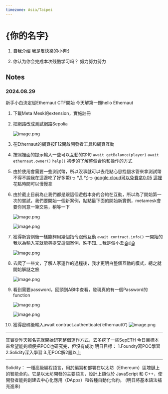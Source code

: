 ```yaml
---
timezone: Asia/Taipei
---
```


# {你的名字}

1. 自我介绍
我是隻快樂的小狗:)

3. 你认为你会完成本次残酷学习吗？
努力努力努力

## Notes

<!-- Content_START -->

### 2024.08.29

新手小白決定從Ethernaut CTF開始
今天解第一題hello Ethernaut
1. 下載Meta Mesk的extension，實施註冊
2. 把網路改成測試網路Sepolia

    ![image.png](https://prod-files-secure.s3.us-west-2.amazonaws.com/7774fde7-005d-44d4-addc-66fb8267870a/7b25146e-4c26-401a-a321-c3587a5afafc/image.png)

3. 在Ethernaut的網頁按F12開啟開發者工具和網頁互動
4. 按照裡面的提示輸入一些可以互動的字句
    `await getBalance(player)`
    `await ethernaut.owner()`
    `help()`
   初步的了解整個合約和操作的方式
5. 由於使用會需要一些測試幣，所以沒事就可以去花點心思找個水管來拿測試幣
不得不說我在這邊吃了好多鱉(っ °Д °;)っ
[google cloud可以免費拿0.05](https://cloud.google.com/application/web3/faucet/ethereum/sepolia)
[這裡](https://sepolia-faucet.pk910.de/)花點時間可以慢慢拿
6. 由於截止目前為止我們都是跟這個遊戲本身的合約在互動，所以為了開始第一次的嘗試，我們要開始一個新案例，點點最下面的開始新實例，metamesk會要你同意一筆交易，稍等一下

    ![image.png](https://prod-files-secure.s3.us-west-2.amazonaws.com/7774fde7-005d-44d4-addc-66fb8267870a/f06686f9-83e3-4f53-a939-26ae69e25406/image.png)

    ![image.png](https://prod-files-secure.s3.us-west-2.amazonaws.com/7774fde7-005d-44d4-addc-66fb8267870a/e4903f8d-90af-4684-a228-bb565f8a28fa/image.png)

7. 獲得新實例後一樣能夠用幾個指令跟他互動
    `await contract.info()`
一開始的我以為輸入完就能夠提交這個案例，殊不知…..我是個小丑இ௰இ

    ![image.png](https://prod-files-secure.s3.us-west-2.amazonaws.com/7774fde7-005d-44d4-addc-66fb8267870a/34855164-b12d-4808-a331-30c98e648691/image.png)

8. 去爬了一些文，了解人家運作的過程後，我才更明白整個互動的模式，總之就開始解謎之旅

    ![image.png](https://prod-files-secure.s3.us-west-2.amazonaws.com/7774fde7-005d-44d4-addc-66fb8267870a/679e40cf-93a1-44a8-811e-944721a76c97/image.png)

9. 看到需要password，回頭到ABI中查看，發現真的有一個Password的function

    ![image.png](https://prod-files-secure.s3.us-west-2.amazonaws.com/7774fde7-005d-44d4-addc-66fb8267870a/4b706249-9617-40de-bdc4-cf9954b13e0c/image.png)

    ![image.png](https://prod-files-secure.s3.us-west-2.amazonaws.com/7774fde7-005d-44d4-addc-66fb8267870a/06c9c9fb-4c26-4540-bc10-a895b1605dc1/image.png)

10. 獲得密碼後輸入await contract.authenticate(’ethernaut0’)
     ![image.png](https://prod-files-secure.s3.us-west-2.amazonaws.com/7774fde7-005d-44d4-addc-66fb8267870a/a02937aa-705f-4849-9dac-667f11b890c2/image.png)

----------------

其實從昨天報名完就開始研究整個運作方式，去多挖了一些SepETH
今日目標本來希望能夠順便把POC也研究完，但沒有成功
明日目標：
  1.Foundry寫POC學習
  2.Solidity深入學習
  3.用POC解2題以上

----------------

Solidity：
  一種高級編程語言，用於編寫和部署在以太坊（Ethereum）區塊鏈上的智能合約。它是以太坊開發的主要語言，設計上類似於 JavaScript 和 C++，使開發者能夠創建去中心化應用（DApps）和各種自動化合約。
  (明日將基本語法補充進來)

<!-- Content_END -->
